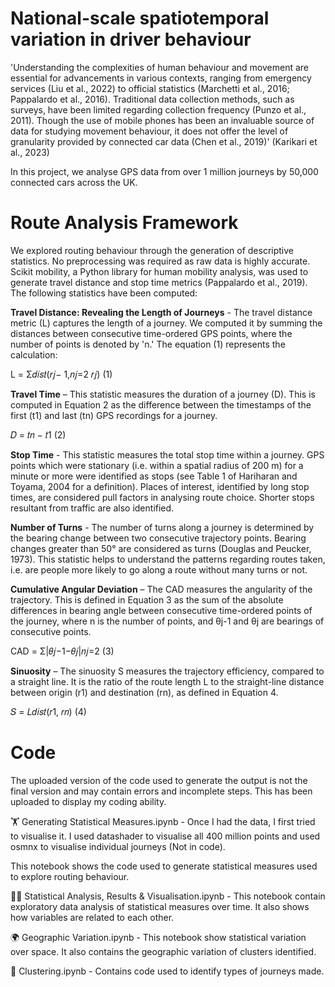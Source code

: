 # National-scale spatiotemporal variation in driver behaviour

'Understanding the complexities of human behaviour and movement are essential for advancements in various contexts, ranging from emergency services (Liu et al., 2022) to official statistics (Marchetti et al., 2016; Pappalardo et al., 2016). Traditional data collection methods, such as surveys, have been limited regarding collection frequency (Punzo et al., 2011). Though the use of mobile phones has been an invaluable source of data for studying movement behaviour, it does not offer the level of granularity provided by connected car data (Chen et al., 2019)' (Karikari et al., 2023)

In this project, we analyse GPS data from over 1 million journeys by 50,000 connected cars across the UK.


# Route Analysis Framework

We explored routing behaviour through the generation of descriptive statistics. No preprocessing was required as raw data is highly accurate. Scikit mobility, a Python library for human mobility analysis, was used to generate travel distance and stop time metrics (Pappalardo et al., 2019). The following statistics have been computed:

**Travel Distance: Revealing the Length of Journeys** - The travel distance metric (L) captures the length of a journey. We computed it by summing the distances between consecutive time-ordered GPS points, where the number of points is denoted by 'n.' The equation (1) represents the calculation:

L = Σ𝑑𝑖𝑠𝑡(𝑟𝑗− 1,𝑛𝑗=2 𝑟𝑗) (1)

**Travel Time** – This statistic measures the duration of a journey (D). This is computed in Equation 2 as the difference between the timestamps of the first (t1) and last (tn) GPS recordings for a journey.

𝐷 = 𝑡𝑛 − 𝑡1 (2)

**Stop Time** - This statistic measures the total stop time within a journey. GPS points which were stationary (i.e. within a spatial radius of 200 m) for a minute or more were identified as stops (see Table 1 of Hariharan and Toyama, 2004 for a definition). Places of interest, identified by long stop times, are considered pull factors in analysing route choice. Shorter stops resultant from traffic are also identified.

**Number of Turns** - The number of turns along a journey is determined by the bearing change between two consecutive trajectory points. Bearing changes greater than 50° are considered as turns (Douglas and Peucker, 1973). This statistic helps to understand the patterns regarding routes taken, i.e. are people more likely to go along a route without many turns or not.

**Cumulative Angular Deviation** – The CAD measures the angularity of the trajectory. This is defined in Equation 3 as the sum of the absolute differences in bearing angle between consecutive time-ordered points of the journey, where n is the number of points, and θj-1 and θj are bearings of consecutive points.

CAD = Σ|𝜃𝑗−1−𝜃𝑗|𝑛𝑗=2 (3)

**Sinuosity** – The sinuosity S measures the trajectory efficiency, compared to a straight line. It is the ratio of the route length L to the straight-line distance between origin (r1) and destination (rn), as defined in Equation 4.

𝑆 = 𝐿𝑑𝑖𝑠𝑡(𝑟1, 𝑟𝑛) (4)

# Code
The uploaded version of the code used to generate the output is not the final version and may contain errors and incomplete steps. This has been uploaded to display my coding ability.

🏋 Generating Statistical Measures.ipynb - Once I had the data, I first tried to visualise it. I used datashader to visualise all 400 million points and used osmnx to visualise individual journeys (Not in code). 

This notebook shows the code used to generate statistical measures used to explore routing behaviour.

🏊‍♂️ Statistical Analysis, Results & Visualisation.ipynb - This notebook contain exploratory data analysis of statistical measures over time. It also shows how variables are related to each other. 

🌍 Geographic Variation.ipynb - This notebook show statistical variation over space. It also contains the geographic variation of clusters identified.  

🥤 Clustering.ipynb - Contains code used to identify types of journeys made.

